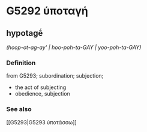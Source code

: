 # G5292 ὑποταγή

## hypotagḗ

_(hoop-ot-ag-ay' | hoo-poh-ta-GAY | yoo-poh-ta-GAY)_

### Definition

from G5293; subordination; subjection; 

- the act of subjecting
- obedience, subjection

### See also

[[G5293|G5293 ὑποτάσσω]]
